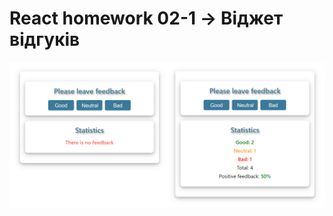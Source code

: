 # React homework 02-1 → Віджет відгуків

![Creating repo from a template step 1](./assets/02-1.png)
